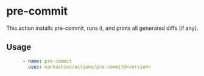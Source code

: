 # pre-commit

This action installs pre-commit, runs it, and prints all generated diffs (if any).

## Usage

```yaml
      - name: pre-commit
        uses: markushinz/actions/pre-commit@<version>
```
